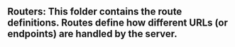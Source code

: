 ## Routers: This folder contains the route definitions. Routes define how different URLs (or endpoints) are handled by the server.